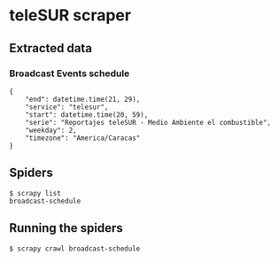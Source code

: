 # teleSUR scraper

## Extracted data

### Broadcast Events schedule

    {
        "end": datetime.time(21, 29),
        "service": "telesur",
        "start": datetime.time(20, 59),
        "serie": "Reportajes teleSUR - Medio Ambiente el combustible",
        "weekday": 2,
        "timezone": "America/Caracas"
    }

## Spiders

    $ scrapy list
    broadcast-schedule

## Running the spiders

    $ scrapy crawl broadcast-schedule
